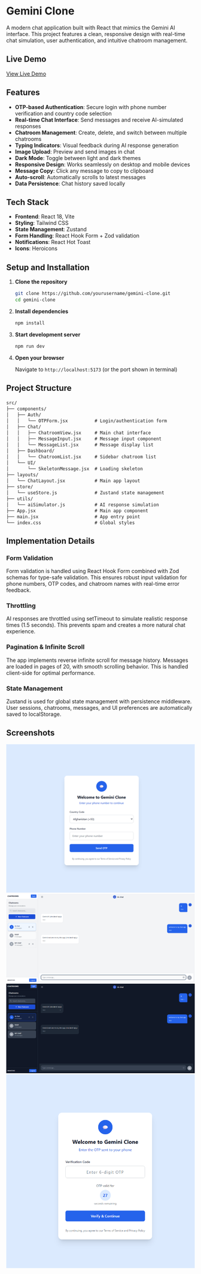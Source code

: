 # Gemini Clone

A modern chat application built with React that mimics the Gemini AI interface. This project features a clean, responsive design with real-time chat simulation, user authentication, and intuitive chatroom management.

## Live Demo

[View Live Demo](https://aclone-gemini.netlify.app/)

## Features

- **OTP-based Authentication**: Secure login with phone number verification and country code selection
- **Real-time Chat Interface**: Send messages and receive AI-simulated responses
- **Chatroom Management**: Create, delete, and switch between multiple chatrooms
- **Typing Indicators**: Visual feedback during AI response generation
- **Image Upload**: Preview and send images in chat
- **Dark Mode**: Toggle between light and dark themes
- **Responsive Design**: Works seamlessly on desktop and mobile devices
- **Message Copy**: Click any message to copy to clipboard
- **Auto-scroll**: Automatically scrolls to latest messages
- **Data Persistence**: Chat history saved locally

## Tech Stack

- **Frontend**: React 18, Vite
- **Styling**: Tailwind CSS
- **State Management**: Zustand
- **Form Handling**: React Hook Form + Zod validation
- **Notifications**: React Hot Toast
- **Icons**: Heroicons

## Setup and Installation

1. **Clone the repository**
   ```bash
   git clone https://github.com/yourusername/gemini-clone.git
   cd gemini-clone
   ```

2. **Install dependencies**
   ```bash
   npm install
   ```

3. **Start development server**
   ```bash
   npm run dev
   ```

4. **Open your browser**
   
   Navigate to `http://localhost:5173` (or the port shown in terminal)

## Project Structure

```
src/
├── components/
│   ├── Auth/
│   │   └── OTPForm.jsx          # Login/authentication form
│   ├── Chat/
│   │   ├── ChatroomView.jsx     # Main chat interface
│   │   ├── MessageInput.jsx     # Message input component
│   │   └── MessageList.jsx      # Message display list
│   ├── Dashboard/
│   │   └── ChatroomList.jsx     # Sidebar chatroom list
│   └── UI/
│       └── SkeletonMessage.jsx  # Loading skeleton
├── layouts/
│   └── ChatLayout.jsx           # Main app layout
├── store/
│   └── useStore.js              # Zustand state management
├── utils/
│   └── aiSimulator.js           # AI response simulation
├── App.jsx                      # Main app component
├── main.jsx                     # App entry point
└── index.css                    # Global styles
```

## Implementation Details

### Form Validation
Form validation is handled using React Hook Form combined with Zod schemas for type-safe validation. This ensures robust input validation for phone numbers, OTP codes, and chatroom names with real-time error feedback.

### Throttling
AI responses are throttled using setTimeout to simulate realistic response times (1.5 seconds). This prevents spam and creates a more natural chat experience.

### Pagination & Infinite Scroll
The app implements reverse infinite scroll for message history. Messages are loaded in pages of 20, with smooth scrolling behavior. This is handled client-side for optimal performance.

### State Management
Zustand is used for global state management with persistence middleware. User sessions, chatrooms, messages, and UI preferences are automatically saved to localStorage.

## Screenshots

![Login Page](screenshots/login.png)
![Chat Interface](screenshots/chat.png)
![Dark Mode](screenshots/dark-mode.png)
![Authentication](screenshots/Authentication.png)




